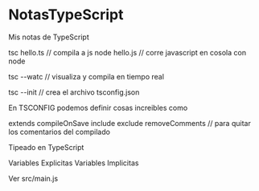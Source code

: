# NotasTypeScript
Mis notas de TypeScript

tsc hello.ts  // compila a js
node hello.js // corre javascript en cosola con node

tsc --watc // visualiza y compila en tiempo real

tsc --init // crea el archivo tsconfig.json 

En TSCONFIG podemos definir cosas increibles como 

extends
compileOnSave
include 
exclude 
removeComments // para quitar los comentarios del compilado

Tipeado en TypeScript

Variables Explicitas 
Variables Implicitas 

Ver src/main.js
 

 